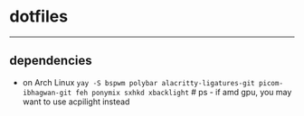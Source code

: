 # dotfiles
---
## dependencies
- on Arch Linux
  `yay -S bspwm polybar alacritty-ligatures-git picom-ibhagwan-git feh ponymix sxhkd xbacklight` # ps - if amd gpu, you may want to use acpilight instead
